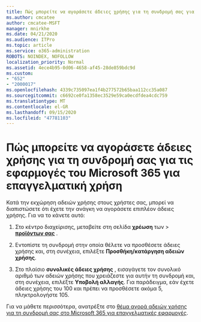 ```yaml
---
title: Πώς μπορείτε να αγοράσετε άδειες χρήσης για τη συνδρομή σας για τις εφαρμογές του Microsoft 365 για επαγγελματική χρήση
ms.author: cmcatee
author: cmcatee-MSFT
manager: mnirkhe
ms.date: 04/21/2020
ms.audience: ITPro
ms.topic: article
ms.service: o365-administration
ROBOTS: NOINDEX, NOFOLLOW
localization_priority: Normal
ms.assetid: 4ece4b95-0d06-4658-af45-28de859bdc9d
ms.custom:
- "652"
- "2000017"
ms.openlocfilehash: 4339c735097ea1f4b277572b65baa112cc35a087
ms.sourcegitcommit: c6692ce0fa1358ec3529e59ca0ecdfdea4cdc759
ms.translationtype: MT
ms.contentlocale: el-GR
ms.lasthandoff: 09/15/2020
ms.locfileid: "47781103"
---
```

# <a name="how-to-buy-licenses-for-your-microsoft-365-apps-for-business-subscription"></a>Πώς μπορείτε να αγοράσετε άδειες χρήσης για τη συνδρομή σας για τις εφαρμογές του Microsoft 365 για επαγγελματική χρήση

Κατά την εκχώρηση αδειών χρήσης στους χρήστες σας, μπορεί να διαπιστώσετε ότι έχετε την ανάγκη να αγοράσετε επιπλέον άδειες χρήσης. Για να το κάνετε αυτό:
  
1. Στο κέντρο διαχείρισης, μεταβείτε στη σελίδα **χρέωση** των \> **[προϊόντων σας](https://go.microsoft.com/fwlink/p/?linkid=842054)** .

2. Εντοπίστε τη συνδρομή στην οποία θέλετε να προσθέσετε άδειες χρήσης και, στη συνέχεια, επιλέξτε **Προσθήκη/κατάργηση αδειών χρήσης**.

3. Στο πλαίσιο **συνολικές άδειες χρήσης** , εισαγάγετε τον συνολικό αριθμό των αδειών χρήσης που χρειάζεστε για αυτήν τη συνδρομή και, στη συνέχεια, επιλέξτε **Υποβολή αλλαγής**. Για παράδειγμα, εάν έχετε άδειες χρήσης του 100 και πρέπει να προσθέσετε ακόμα 5, πληκτρολογήστε 105.

Για να μάθετε περισσότερα, ανατρέξτε στο [θέμα αγορά αδειών χρήσης για τη συνδρομή σας στο Microsoft 365 για επαγγελματικές εφαρμογές](https://docs.microsoft.com/microsoft-365/commerce/licenses/buy-licenses).